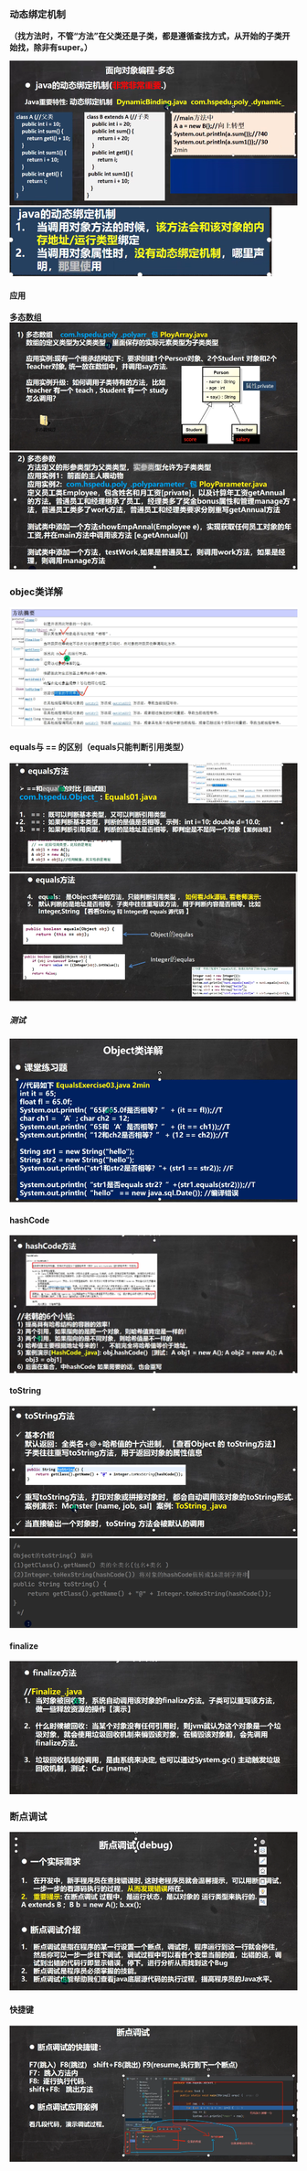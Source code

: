 
### 动态绑定机制

**（找方法时，不管“方法”在父类还是子类，都是遵循查找方式，从开始的子类开始找，除非有super。）**

![输入图片说明](/imgs/2024-07-13/0meerbJpcO8UwIR8.png)
![输入图片说明](/imgs/2024-07-13/AVc01vL8ic9k6ziy.png)

#### 应用
**多态数组**
![输入图片说明](/imgs/2024-07-13/Zc7NWXxOYtDd0bmG.png)
![输入图片说明](/imgs/2024-07-13/IOnOZJgy4QsJhFfq.png)


### objec类详解
![输入图片说明](/imgs/2024-07-13/zKshsBJb2dE7RAeX.png)

#### equals与 == 的区别（equals只能判断引用类型）
![输入图片说明](/imgs/2024-07-13/CPQRxp8rqNUopqRo.png)
![输入图片说明](/imgs/2024-07-13/XRiE4kvfOOdP9jaD.png)

##### 测试

![输入图片说明](/imgs/2024-07-13/1WYSZsI0bOb4bZ8S.png)

#### hashCode
![输入图片说明](/imgs/2024-07-13/v2lcBFVoJtFNrC6S.png)
#### toString
![输入图片说明](/imgs/2024-07-13/bH5ojbudubjEsRb4.png)
![输入图片说明](/imgs/2024-07-13/KgxiutWBbpfutPG2.png)

#### finalize
 ![输入图片说明](/imgs/2024-07-13/EP37wGF18mevfcid.png)

### 断点调试
![输入图片说明](/imgs/2024-07-13/cVRMEXd1t5zMfBmo.png)

#### 快捷键
 ![输入图片说明](/imgs/2024-07-13/ieVc0xdlfiSlCO33.png)
<!--stackedit_data:
eyJoaXN0b3J5IjpbODA1MDY4NzEsNDcwOTA0NDY5LC0xMTI2Mz
YyNjc3LC0xOTE0MDQ5NjE2LC04MTM3NzkyNjgsMTUzNzQwNTQ3
OSwtNjE0NzY2MTI0XX0=
-->